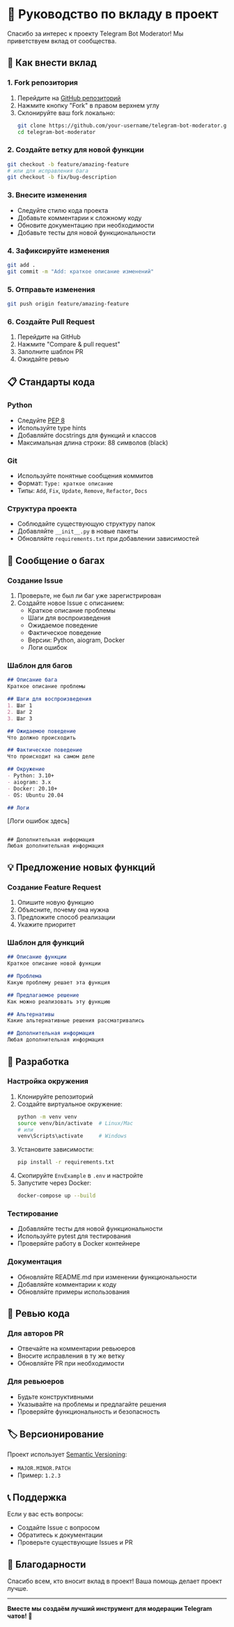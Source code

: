 # 🤝 Руководство по вкладу в проект

Спасибо за интерес к проекту Telegram Bot Moderator! Мы приветствуем вклад от сообщества.

## 🚀 Как внести вклад

### 1. Fork репозитория
1. Перейдите на [GitHub репозиторий](https://github.com/your-username/telegram-bot-moderator)
2. Нажмите кнопку "Fork" в правом верхнем углу
3. Склонируйте ваш fork локально:
   ```bash
   git clone https://github.com/your-username/telegram-bot-moderator.git
   cd telegram-bot-moderator
   ```

### 2. Создайте ветку для новой функции
```bash
git checkout -b feature/amazing-feature
# или для исправления бага
git checkout -b fix/bug-description
```

### 3. Внесите изменения
- Следуйте стилю кода проекта
- Добавьте комментарии к сложному коду
- Обновите документацию при необходимости
- Добавьте тесты для новой функциональности

### 4. Зафиксируйте изменения
```bash
git add .
git commit -m "Add: краткое описание изменений"
```

### 5. Отправьте изменения
```bash
git push origin feature/amazing-feature
```

### 6. Создайте Pull Request
1. Перейдите на GitHub
2. Нажмите "Compare & pull request"
3. Заполните шаблон PR
4. Ожидайте ревью

## 📋 Стандарты кода

### Python
- Следуйте [PEP 8](https://www.python.org/dev/peps/pep-0008/)
- Используйте type hints
- Добавляйте docstrings для функций и классов
- Максимальная длина строки: 88 символов (black)

### Git
- Используйте понятные сообщения коммитов
- Формат: `Type: краткое описание`
- Типы: `Add`, `Fix`, `Update`, `Remove`, `Refactor`, `Docs`

### Структура проекта
- Соблюдайте существующую структуру папок
- Добавляйте `__init__.py` в новые пакеты
- Обновляйте `requirements.txt` при добавлении зависимостей

## 🐛 Сообщение о багах

### Создание Issue
1. Проверьте, не был ли баг уже зарегистрирован
2. Создайте новое Issue с описанием:
   - Краткое описание проблемы
   - Шаги для воспроизведения
   - Ожидаемое поведение
   - Фактическое поведение
   - Версии: Python, aiogram, Docker
   - Логи ошибок

### Шаблон для багов
```markdown
## Описание бага
Краткое описание проблемы

## Шаги для воспроизведения
1. Шаг 1
2. Шаг 2
3. Шаг 3

## Ожидаемое поведение
Что должно происходить

## Фактическое поведение
Что происходит на самом деле

## Окружение
- Python: 3.10+
- aiogram: 3.x
- Docker: 20.10+
- OS: Ubuntu 20.04

## Логи
```
[Логи ошибок здесь]
```

## Дополнительная информация
Любая дополнительная информация
```

## 💡 Предложение новых функций

### Создание Feature Request
1. Опишите новую функцию
2. Объясните, почему она нужна
3. Предложите способ реализации
4. Укажите приоритет

### Шаблон для функций
```markdown
## Описание функции
Краткое описание новой функции

## Проблема
Какую проблему решает эта функция

## Предлагаемое решение
Как можно реализовать эту функцию

## Альтернативы
Какие альтернативные решения рассматривались

## Дополнительная информация
Любая дополнительная информация
```

## 🔧 Разработка

### Настройка окружения
1. Клонируйте репозиторий
2. Создайте виртуальное окружение:
   ```bash
   python -m venv venv
   source venv/bin/activate  # Linux/Mac
   # или
   venv\Scripts\activate     # Windows
   ```
3. Установите зависимости:
   ```bash
   pip install -r requirements.txt
   ```
4. Скопируйте `EnvExample` в `.env` и настройте
5. Запустите через Docker:
   ```bash
   docker-compose up --build
   ```

### Тестирование
- Добавляйте тесты для новой функциональности
- Используйте pytest для тестирования
- Проверяйте работу в Docker контейнере

### Документация
- Обновляйте README.md при изменении функциональности
- Добавляйте комментарии к коду
- Обновляйте примеры использования

## 📝 Ревью кода

### Для авторов PR
- Отвечайте на комментарии ревьюеров
- Вносите исправления в ту же ветку
- Обновляйте PR при необходимости

### Для ревьюеров
- Будьте конструктивными
- Указывайте на проблемы и предлагайте решения
- Проверяйте функциональность и безопасность

## 🏷 Версионирование

Проект использует [Semantic Versioning](https://semver.org/):
- `MAJOR.MINOR.PATCH`
- Пример: `1.2.3`

## 📞 Поддержка

Если у вас есть вопросы:
- Создайте Issue с вопросом
- Обратитесь к документации
- Проверьте существующие Issues и PR

## 🎉 Благодарности

Спасибо всем, кто вносит вклад в проект! Ваша помощь делает проект лучше.

---

**Вместе мы создаём лучший инструмент для модерации Telegram чатов! 🚀** 